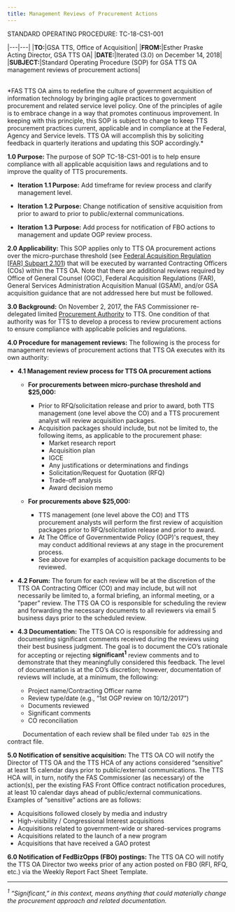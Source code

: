 ```yaml
---
title: Management Reviews of Procurement Actions
---
```

STANDARD OPERATING PROCEDURE: TC-18-CS1-001

|---|---|
|**TO:**|GSA TTS, Office of Acquisition|
|**FROM:**|Esther Praske<br>Acting Director, GSA TTS OA|
|**DATE:**|Iterated (3.0) on December 14, 2018|
|**SUBJECT:**|Standard Operating Procedure (SOP) for GSA TTS OA management reviews of procurement actions|

<br>
*FAS TTS OA aims to redefine the culture of government acquisition of information technology by bringing agile practices to government procurement and related service level policy. One of the principles of agile is to embrace change in a way that promotes continuous improvement. In keeping with this principle, this SOP is subject to change to keep TTS procurement practices current, applicable and in compliance at the Federal, Agency and Service levels. TTS OA will accomplish this by soliciting feedback in quarterly iterations and updating this SOP accordingly.*

**1.0 Purpose:** The purpose of SOP TC-18-CS1-001 is to help ensure compliance with all applicable acquisition laws and regulations and to improve the quality of TTS procurements.

+ **Iteration 1.1 Purpose:** Add timeframe for review process and clarify management level.

+ **Iteration 1.2 Purpose:** Change notification of sensitive acquisition from prior to award to prior to public/external communications.

+ **Iteration 1.3 Purpose:** Add process for notification of FBO actions to management and update OGP review process.

**2.0 Applicability:** This SOP applies only to TTS OA procurement actions over the micro-purchase threshold (see [Federal Acquisition Regulation [FAR] Subpart 2.101](https://www.acquisition.gov/far/html/Subpart%202_1.html)) that will be executed by warranted Contracting Officers (COs) within the TTS OA. Note that there are additional reviews required by Office of General Counsel (OGC), Federal Acquisition Regulations (FAR), General Services Administration Acquisition Manual (GSAM), and/or GSA acquisition guidance that are not addressed here but must be followed.

**3.0 Background:** On November 2, 2017, the FAS Commissioner re-delegated limited [Procurement Authority](https://drive.google.com/a/gsa.gov/file/d/1-P5KyFuv-XpoSgbOwQywSgZOJTJXYxnB/view?usp=sharing) to TTS. One condition of that authority was for TTS to develop a process to review procurement actions to ensure compliance with applicable policies and regulations.

**4.0 Procedure for management reviews:**  The following is the process for management reviews of procurement actions that TTS OA executes with its own authority:

+ **4.1 Management review process for TTS OA procurement actions**

  - **For procurements between micro-purchase threshold and $25,000:**
    - Prior to RFQ/solicitation release and prior to award, both TTS management (one level above the CO) and a TTS procurement analyst will review acquisition packages.
    - Acquisition packages should include, but not be limited to, the following items, as applicable to the procurement phase:
      - Market research report
      - Acquisition plan
      - IGCE
      - Any justifications or determinations and findings
      - Solicitation/Request for Quotation (RFQ)
      - Trade-off analysis
      - Award decision memo

  - **For procurements above $25,000:**
    - TTS management (one level above the CO) and TTS procurement analysts will perform the first review of acquisition packages prior to RFQ/solicitation release and prior to award. 
    - At The Office of Governmentwide Policy (OGP)'s request, they may conduct additional reviews at any stage in the procurement process.
    - See above for examples of acquisition package documents to be reviewed.

+ **4.2 Forum:** The forum for each review will be at the discretion of the TTS OA Contracting Officer (CO) and may include, but will not necessarily be limited to, a formal briefing, an informal meeting, or a “paper” review. The TTS OA CO is responsible for scheduling the review and forwarding the necessary documents to all reviewers via email 5 business days prior to the scheduled review.

+ **4.3 Documentation:** The TTS OA CO is responsible for addressing and documenting significant comments received during the reviews using their best business judgment. The goal is to document the CO’s rationale for accepting or rejecting **significant<sup>1</sup>** review comments and to demonstrate that they meaningfully considered this feedback. The level of documentation is at the CO’s discretion; however, documentation of reviews will include, at a minimum, the following:

  - Project name/Contracting Officer name
  - Review type/date (e.g., “1st OGP review on 10/12/2017”)
  - Documents reviewed
  - Significant comments
  - CO reconciliation

&nbsp;&nbsp;&nbsp;&nbsp;&nbsp;&nbsp;&nbsp;&nbsp;&nbsp;Documentation of each review shall be filed under `Tab 025` in the contract file.


**5.0 Notification of sensitive acquisition:** The TTS OA CO will notify the Director of TTS OA and the TTS HCA of any actions considered “sensitive” at least 15 calendar days prior to public/external communications. The TTS HCA will, in turn, notify the FAS Commissioner (as necessary) of the action(s), per the existing FAS Front Office contract notification procedures, at least 10 calendar days ahead of public/external communications. Examples of “sensitive” actions are as follows:

  - Acquisitions followed closely by media and industry
  - High-visibility / Congressional Interest acquisitions
  - Acquisitions related to government-wide or shared-services programs
  - Acquisitions related to the launch of a new program
  - Acquisitions that have received a GAO protest


**6.0 Notification of FedBizOpps (FBO) postings:** The TTS OA CO will notify the TTS OA Director two weeks prior of any action posted on FBO (RFI, RFQ, etc.) via the Weekly Report Fact Sheet Template. 

---
*<sup>1</sup> “Significant,” in this context, means anything that could materially change the procurement approach and related documentation.*
